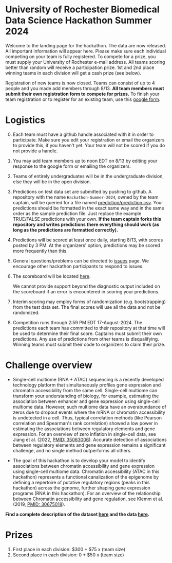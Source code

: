 # University of Rochester Biomedical Data Science Hackathon Summer 2024
Welcome to the landing page for the hackathon. The data are now released. All important information will appear here. Please make sure each individual competing on your team is fully registered. To compete for a prize, you must supply your University of Rochester e-mail address. All teams scoring better than random will receive a participation prize. 1st and 2nd place winning teams in each division will get a cash prize (see below).

Registration of new teams is now closed.  Teams can consist of up to 4 people and you made add members through 8/13. **All team members must submit their own registration form to compete for prizes.** To finish your team registration or to register for an existing team, use this [google form](https://forms.gle/xVYZeegK4hSVtm3F8). 


# Logistics

0.   Each team must have a github handle associated with it in order to participate.  Make sure you edit your registration or email the organizers to provide this, if you haven't yet. Your team will not be scored if you do not provide a handle.
1.   You may add team members up
to noon EDT on 8/13 by editing your response to the google form or emailing the organizers.
2.  Teams of entirely undergraduates will be in the undergraduate
division, else they will be in the open division.
3.  Predictions on test data set are submitted by pushing to
    github.  A repository with the name `Hackathon-Summer-2024`,
    owned by the team captain, will
    be queried for a file named [prediction/prediction.csv](prediction/prediction.csv). Your predictions should be formatted in the exact same way and in the same order as the sample prediction file. Just replace the example TRUE/FALSE predictions with your own.  **If the team captain forks this
    repository and writes predictions there everything should work
    (as long as the predictions are formatted correctly).** 
2.  Predictions will be scored at least once daily, starting 8/13, with
    scores posted by 3 PM.  At
    the organizers' option, predictions may be scored more frequently
    than this.
2.  General questions/problems can be directed to [issues](https://github.com/Rochester-Biomedical-DS/Hackathon-Summer-2024/issues) page.  We encourage other hackathon participants to respond to issues.
3.  The scoreboard will be located
    [here](Leaderboard.Hackathon.2024.md).
   
    We  cannot provide support
    beyond the diagnostic output included on the scoreboard if an error is
    encountered in scoring your predictions.
5.  Interim scoring may employ forms of randomization (e.g. bootstrapping) from the test data set.  The final scores will use all the data and not be randomized.
4.  Competition runs through 2:59 PM EDT 17-August-2024.  The predictions each team has committed to their repository at that time will be used to determine their final score. Captains must submit their own predictions. Any use of predictions from other teams is disqualifying. Winning teams must submit their code to organizers to claim their prize.

# Challenge overview
- Single-cell multiome (RNA + ATAC) sequencing is a recently developed technology platform that simultaneously profiles gene expression and chromatin accessibility from the same cell. Single-cell multiome can transform your understanding of biology, for example, estimating the association between enhancer and gene expression using single-cell multiome data. However, such multiome data have an overabundance of zeros due to dropout events where the mRNA or chromatin accessibility is undetected in a cell. Thus, typical correlation methods (like Pearson correlation and Spearman's rank correlation) showed a low power in estimating the associations between regulatory elements and gene expression. For an overview of zero inflation in single-cell data, see Jiang et al. (2022, [PMID: 35063006](https://genomebiology.biomedcentral.com/articles/10.1186/s13059-022-02601-5)). Accurate detection of associations between regulatory elements and gene expression remains a significant challenge, and no single method outperforms all others.

- The goal of this hackathon is to develop your model to identify associations between chromatin accessibility and gene expression using single-cell multiome data. Chromatin accessibility (ATAC in this hackathon) represents a functional canalization of the epigenome by defining a repertoire of putative regulatory regions (peaks in this hackathon) across the genome, further shaping gene expression programs (RNA in this hackathon). For an overview of the relationship between Chromatin accessibility and gene regulation, see Klemm et al. (2019, [PMID: 30675018](https://www.nature.com/articles/s41576-018-0089-8)).

**Find a complete description of the dataset [here](Data.Description.md) and the data [here](/data).**

# Prizes
   
1.  First place in each division: $300 + $75 x (team size)
2.  Second place in each division: 0 + $50 x (team size)
  
